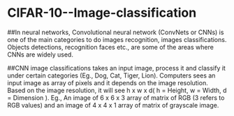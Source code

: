 # CIFAR-10--Image-classification

##In neural networks, Convolutional neural network (ConvNets or CNNs) is one of the main categories to do images recognition, images classifications.
Objects detections, recognition faces etc., are some of the areas where CNNs are widely used.

##CNN image classifications takes an input image, process it and classify it under certain categories (Eg., Dog, Cat, Tiger, Lion). Computers sees an 
input image as array of pixels and it depends on the image resolution. Based on the image resolution, it will see h x w x d( h = Height, w = Width, d = Dimension ).
Eg., An image of 6 x 6 x 3 array of matrix of RGB (3 refers to RGB values) and an image of 4 x 4 x 1 array of matrix of grayscale image.

